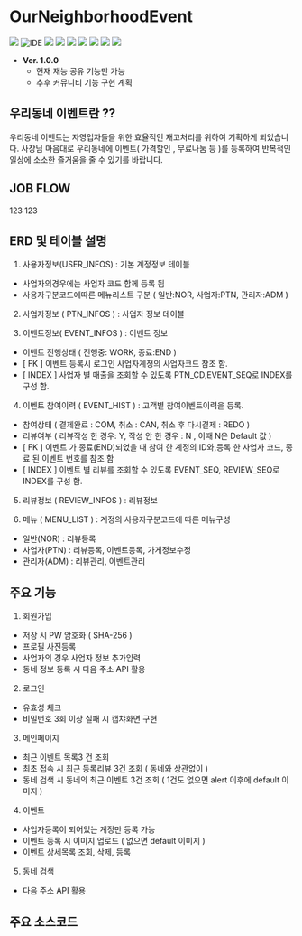 # OurNeighborhoodEvent

<p>
    <img src="https://img.shields.io/badge/version-1.0.0-rgb(26, 188, 156).svg" />
    <img alt="IDE" src="https://img.shields.io/badge/IDE-Eclipse Jee -rgb(26, 188, 156).svg" />
    <img src="https://img.shields.io/badge/Apache-8.5-green.svg" />
    <img src="https://img.shields.io/badge/spring-4.3.9-green.svg" />
    <img src="https://img.shields.io/badge/java-1.8-blue.svg" />  
    <img src="https://img.shields.io/badge/Mybatis-3.2.2-rgb(243, 156, 18).svg" />
    <img src="https://img.shields.io/badge/Oracle11g -rgb(243, 156, 18).svg" />
    <img src="https://img.shields.io/badge/font-awesome 4.7.0 -rgb(255, 204, 000).svg" />
    <img src="https://img.shields.io/badge/bootstrap 4.3.7 -rgb(255, 204, 000).svg" />
  
 
</p>

- **Ver. 1.0.0**
  - 현재 재능 공유 기능만 가능 
  - 추후 커뮤니티 기능 구현 계획
  
## 우리동네 이벤트란 ??

우리동네 이벤트는 자영업자들을 위한 효율적인 재고처리를 위하여 기획하게 되었습니다.
사장님 마음대로 우리동네에 이벤트( 가격할인 , 무료나눔 등 )를 등록하여 반복적인 일상에 소소한 즐거움을 줄 수 있기를 바랍니다.

## JOB FLOW
123
123

## ERD 및 테이블 설명

1. 사용자정보(USER_INFOS) : 기본 계정정보 테이블

- 사업자의경우에는 사업자 코드 함께 등록 됨
- 사용자구분코드에따른 메뉴리스트 구분 ( 일반:NOR, 사업자:PTN, 관리자:ADM )


2. 사업자정보 ( PTN_INFOS ) : 사업자 정보 테이블


3. 이벤트정보( EVENT_INFOS ) : 이벤트 정보

- 이벤트 진행상태 ( 진행중: WORK, 종료:END )
- [ FK ] 이벤트 등록시 로그인 사업자계정의 사업자코드 참조 함.
- [ INDEX ] 사업자 별 매출을 조회할 수 있도록 PTN_CD,EVENT_SEQ로 INDEX를 구성 함.


4. 이벤트 참여이력 ( EVENT_HIST ) : 고객별 참여이벤트이력을 등록.

- 참여상태 ( 결제완료 : COM, 취소 : CAN, 취소 후 다시결제 : REDO )
- 리뷰여부 ( 리뷰작성 한 경우: Y, 작성 안 한 경우 : N , 이때 N은 Default 값 )
- [ FK ] 이벤트 가 종료(END)되었을 때 참여 한 계정의 ID와,등록 한 사업자 코드, 종료 된 이벤트 번호를 참조 함
- [ INDEX ] 이벤트 별 리뷰를 조회할 수 있도록 EVENT_SEQ, REVIEW_SEQ로 INDEX를 구성 함.


5. 리뷰정보 ( REVIEW_INFOS ) : 리뷰정보


6. 메뉴 ( MENU_LIST ) : 계정의 사용자구분코드에 따른 메뉴구성

- 일반(NOR) : 리뷰등록
- 사업자(PTN) : 리뷰등록, 이벤트등록, 가게정보수정
- 관리자(ADM) : 리뷰관리, 이벤트관리


## 주요 기능

1. 회원가입

- 저장 시 PW 암호화 ( SHA-256 )
- 프로필 사진등록
- 사업자의 경우 사업자 정보 추가입력
- 동네 정보 등록 시 다음 주소 API 활용


2. 로그인

- 유효성 체크
- 비밀번호 3회 이상 실패 시 캡챠화면 구현


3. 메인페이지

- 최근 이벤트 목록3 건 조회
- 최초 접속 시 최근 등록리뷰 3건 조회 ( 동네와 상관없이 )
- 동네 검색 시 동네의 최근 이벤트 3건 조회 ( 1건도 없으면 alert 이후에 default 이미지 )


4. 이벤트

- 사업자등록이 되어있는 계정만 등록 가능
- 이벤트 등록 시 이미지 업로드 ( 없으면 default 이미지 )
- 이벤트 상세목록 조회, 삭제, 등록


5. 동네 검색

- 다음 주소 API 활용


## 주요 소스코드






